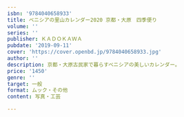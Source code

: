 ```yaml
---
isbn: '9784040658933'
title: ベニシアの里山カレンダー2020 京都・大原　四季便り
volume: ''
series: ''
publisher: ＫＡＤＯＫＡＷＡ
pubdate: '2019-09-11'
cover: 'https://cover.openbd.jp/9784040658933.jpg'
author: ''
description: 京都・大原古民家で暮らすベニシアの美しいカレンダー。
price: '1450'
genre: ''
target: 一般
format: ムック・その他
content: 写真・工芸

---
```

